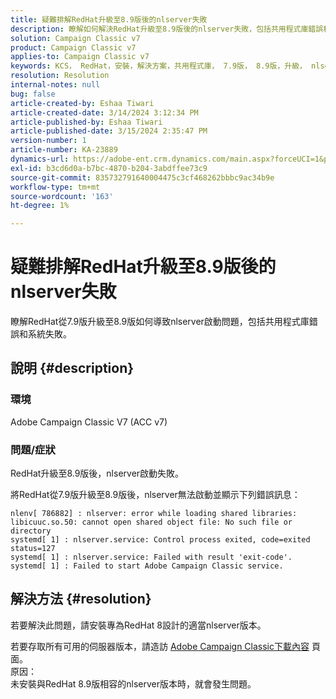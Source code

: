 ```yaml
---
title: 疑難排解RedHat升級至8.9版後的nlserver失敗
description: 瞭解如何解決RedHat升級至8.9版後的nlserver失敗，包括共用程式庫錯誤和Adobe Campaign Classic服務問題。
solution: Campaign Classic v7
product: Campaign Classic v7
applies-to: Campaign Classic v7
keywords: KCS， RedHat，安裝，解決方案，共用程式庫， 7.9版， 8.9版，升級， nlserver，退出代碼
resolution: Resolution
internal-notes: null
bug: false
article-created-by: Eshaa Tiwari
article-created-date: 3/14/2024 3:12:34 PM
article-published-by: Eshaa Tiwari
article-published-date: 3/15/2024 2:35:47 PM
version-number: 1
article-number: KA-23889
dynamics-url: https://adobe-ent.crm.dynamics.com/main.aspx?forceUCI=1&pagetype=entityrecord&etn=knowledgearticle&id=ff036546-15e2-ee11-904c-6045bd03c412
exl-id: b3cd6d0a-b7bc-4870-b204-3abdffee73c9
source-git-commit: 835732791640004475c3cf468262bbbc9ac34b9e
workflow-type: tm+mt
source-wordcount: '163'
ht-degree: 1%

---
```


# 疑難排解RedHat升級至8.9版後的nlserver失敗


瞭解RedHat從7.9版升級至8.9版如何導致nlserver啟動問題，包括共用程式庫錯誤和系統失敗。

## 說明 {#description}


### 環境

Adobe Campaign Classic V7 (ACC v7)

### 問題/症狀

RedHat升級至8.9版後，nlserver啟動失敗。

將RedHat從7.9版升級至8.9版後，nlserver無法啟動並顯示下列錯誤訊息：


```
nlenv[ 786882] : nlserver: error while loading shared libraries: libicuuc.so.50: cannot open shared object file: No such file or directory
systemd[ 1] : nlserver.service: Control process exited, code=exited status=127
systemd[ 1] : nlserver.service: Failed with result 'exit-code'.
systemd[ 1] : Failed to start Adobe Campaign Classic service.
```





## 解決方法 {#resolution}


若要解決此問題，請安裝專為RedHat 8設計的適當nlserver版本。

若要存取所有可用的伺服器版本，請造訪 [Adobe Campaign Classic下載內容](https://experience.adobe.com/#/downloads/content/software-distribution/en/campaign.html) 頁面。
<br>原因： <br>
未安裝與RedHat 8.9版相容的nlserver版本時，就會發生問題。
